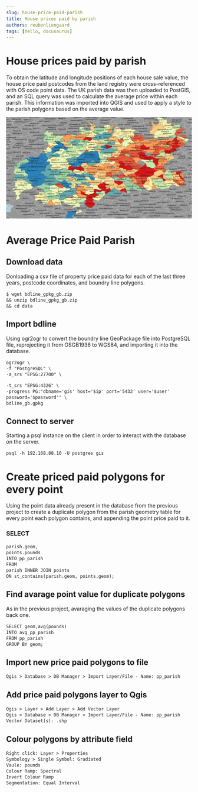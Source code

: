 ```yaml
---
slug: house-price-paid-parish
title: House prices paid by parish
authors: reubenliengaard
tags: [hello, docusaurus]
---
```


# House prices paid by parish

To obtain the latitude and longitude positions of each house sale value, the house price paid postcodes from the land registry were cross-referenced with OS code point data. The UK parish data was then uploaded to PostGIS, and an SQL query was used to calculate the average price within each parish. This information was imported into QGIS and used to apply a style to the parish polygons based on the average value.


![alt text](./house-price-parish.jpg "Price Paid Style")

# Average Price Paid Parish

## Download data

Donloading a csv file of property price paid data for each of the last three years, postcode coordinates, and
boundry line polygons.

```
$ wget bdline_gpkg_gb.zip
&& unzip bdline_gpkg_gb.zip
&& cd data
```
## Import bdline

Using ogr2ogr to convert the boundry line GeoPackage file into PostgreSQL file, reprojecting it from
OSGB1936 to WGS84, and importing it into the database.

```
ogr2ogr \
-f "PostgreSQL" \
-a_srs "EPSG:27700" \
```

```
-t_srs "EPSG:4326" \
-progress PG:"dbname='gis' host='$ip' port='5432' user='$user'
password='$password'" \
bdline_gb.gpkg
```
## Connect to server

Starting a psql instance on the client in order to interact with the database on the server.

```
psql -h 192.168.88.10 -U postgres gis
```
# Create priced paid polygons for every point

Using the point data already present in the database from the previous project to create a duplicate
polygon from the parish geometry table for every point each polygon contains, and appending the point
price paid to it.

### SELECT

```
parish.geom,
points.pounds
INTO pp_parish
FROM
parish INNER JOIN points
ON st_contains(parish.geom, points.geom);
```
## Find avarage point value for duplicate polygons

As in the previous project, avaraging the values of the duplicate polygons back one.

```
SELECT geom,avg(pounds)
INTO avg_pp_parish
FROM pp_parish
GROUP BY geom;
```
## Import new price paid polygons to file

```
Qgis > Database > DB Manager > Import Layer/File - Name: pp_parish
```
## Add price paid polygons layer to Qgis

```
Qgis > Layer > Add Layer > Add Vector Layer
Qgis > Database > DB Manager > Import Layer/File - Name: pp_parish
Vector Dataset(s): .shp
```

## Colour polygons by attribute field

```
Right click: Layer > Properties
Symbology > Single Symbol: Gradiated
Vaule: pounds
Colour Ramp: Spectral
Invert Colour Ramp
Segmentation: Equal Interval
```